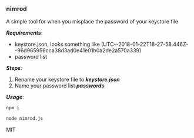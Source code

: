 ### nimrod

A simple tool for when you misplace the password of your keystore file

***Requirements***:
- keystore.json, looks something like (UTC--2018-01-22T18-27-58.446Z--96d965956cca38d3ad0e41e01b0a2de2a570a339)
- password list

***Steps***:
1. Rename your keystore file to ***keystore.json***
2. Name your password list ***passwords***

***Usage***:
```bash
npm i
```

```bash
node nimrod.js
```

MIT
